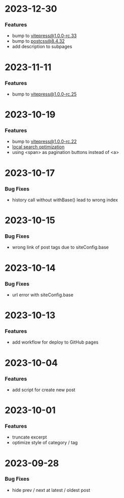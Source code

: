# 2023-12-30

### Features
- bump to vitepress@1.0.0-rc.33
- bump to postcss@8.4.32
- add description to subpages

# 2023-11-11

### Features
- bump to vitepress@1.0.0-rc.25

# 2023-10-19

### Features
- bump to vitepress@1.0.0-rc.22
- [local search optimization](https://github.com/vuejs/vitepress/pull/2770#issuecomment-1685380396)
- using \<span\> as pagination buttons instead of \<a\>

# 2023-10-17

### Bug Fixes

- history call without withBase() lead to wrong index

# 2023-10-15

### Bug Fixes

- wrong link of post tags due to siteConfig.base

# 2023-10-14

### Bug Fixes

- url error with siteConfig.base

# 2023-10-13

### Features

- add workflow for deploy to GitHub pages

# 2023-10-04

### Features

- add script for create new post

# 2023-10-01

### Features

- truncate excerpt
- optimize style of category / tag

# 2023-09-28

### Bug Fixes

- hide prev / next at latest / oldest post